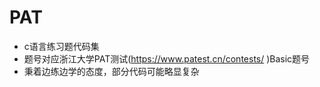 # PAT
* c语言练习题代码集  
* 题号对应浙江大学PAT测试(https://www.patest.cn/contests/ )Basic题号  
* 秉着边练边学的态度，部分代码可能略显复杂


